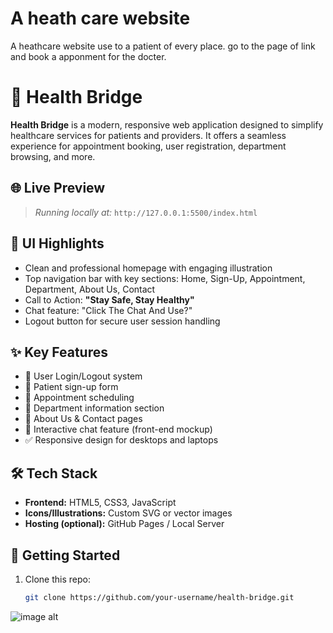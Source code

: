 # A heath care website
A heathcare website use to a patient of every place.
go to the page of link and book a apponment for the docter.
# 🏥 Health Bridge

**Health Bridge** is a modern, responsive web application designed to simplify healthcare services for patients and providers. It offers a seamless experience for appointment booking, user registration, department browsing, and more.

## 🌐 Live Preview

> _Running locally at:_ `http://127.0.0.1:5500/index.html`

## 📸 UI Highlights

- Clean and professional homepage with engaging illustration
- Top navigation bar with key sections: Home, Sign-Up, Appointment, Department, About Us, Contact
- Call to Action: **"Stay Safe, Stay Healthy"**
- Chat feature: "Click The Chat And Use?"
- Logout button for secure user session handling

## ✨ Key Features

- 🔐 User Login/Logout system
- 📝 Patient sign-up form
- 📅 Appointment scheduling
- 🏥 Department information section
- 📣 About Us & Contact pages
- 💬 Interactive chat feature (front-end mockup)
- ✅ Responsive design for desktops and laptops

## 🛠️ Tech Stack

- **Frontend:** HTML5, CSS3, JavaScript
- **Icons/Illustrations:** Custom SVG or vector images
- **Hosting (optional):** GitHub Pages / Local Server

## 🚀 Getting Started

1. Clone this repo:
   ```bash
   git clone https://github.com/your-username/health-bridge.git

![image alt](https://github.com/Amrenderkumar/health-bridge1/blob/653568e486b52ee72c6da199203fbeca765a90da/screenshort.png)

